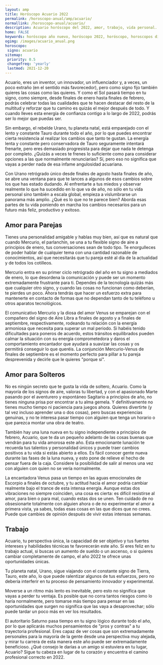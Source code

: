```yaml
---
layout: amp
title: Horóscopo Acuario 2022 
permalink: /horoscopo-anual/amp/acuario/
normallink: /horoscopo-anual/acuario/
description: Acuario horóscopo del 2022, amor, trabajo, vida personal. Todas las predicciones para Acuario 2022 gratis. Disfruta este año nuevo.
home: FALSE
keywords: horóscopo año nuevo, horóscopo 2022, horóscopo, horoscopos diarios gratis del dia de hoy, horóscopo diario gratis,horóscopo ano nuevo 2022, horóscopo esperanza gracia, horoscopo Acuario 2022, horoscop, horóscopos gratis, horoscopo Acuario, horoscopo Acuario 2022 gratis, Tarot, Astrologia, Zodíaco, Acuario, horoscopo gratis,tarot en femenino,videncia gratuita,horoscopos gratuitos,horóscopos, astrologia,videncia gratis
ogimg: /images/acuario_anual.png
horoscopo:
 signo: acuario
sitemap:
 priority: 0.5
 changefreq: 'yearly'
 lastmod: 2021-12-20
---
```





Acuario, eres un inventor, un innovador, un influenciador y, a veces, un poco extraño (en el sentido más favorecedor), pero como signo fijo también quieres las cosas como las quieres. Y como el Sol pasará tiempo en tu signo, como siempre, desde finales de enero hasta finales de febrero, podrás celebrar todas las cualidades que te hacen destacar del resto de la multitud y reforzar que tu camino es quizás el mejor después de todo. Y cuando lleves esta energía de confianza contigo a lo largo de 2022, podrás ser lo mejor que puedas ser.

Sin embargo, el rebelde Urano, tu planeta natal, está emparejado con el lento y constante Tauro durante todo el año, por lo que puedes encontrar cierta resistencia al realizar los cambios que tanto te gustan. La energía lenta y constante pero conservadora de Tauro seguramente intentará frenarte, pero eres demasiado progresista para dejar que nada te detenga por completo. ¿Quizás a veces te frenes lo suficiente como para considerar opciones a las que normalmente renunciarías? Sí, pero eso no significa que vayas a perder nada de esa infame angulosidad acuariana.

Con Urano retrógrado único desde finales de agosto hasta finales de año, se abre una ventana para que te lances a algunos de esos cambios sobre los que has estado dudando. Al enfrentarte a tus miedos y observar realmente lo que ha sucedido en lo que va de año, no sólo en tu vida personal sino también a escala global, empieza a vislumbrarse un panorama más amplio. ¿Qué es lo que no te parece bien? Aborda esas partes de tu vida poniendo en marcha los cambios necesarios para un futuro más feliz, productivo y exitoso.

## Amor para Parejas

Tienes una personalidad amigable y hablas muy bien, así que es natural que cuando Mercurio, el parlanchín, se una a tu flexible signo de aire a principios de enero, tus conversaciones sean de todo tipo. Te enorgulleces de poder hablar de cualquier tema con una cantidad razonable de conocimientos, así que necesitarás que tu pareja esté al día de la actualidad y de todos los cotilleos.

Mercurio entra en su primer ciclo retrógrado del año en tu signo a mediados de enero, lo que desordena la comunicación y puede ser un momento extremadamente frustrante para ti. Dependes de la tecnología quizás más que cualquier otro signo, y cuando las cosas no funcionan como deberían, te pierdes un poco. Ahora tendrás que hacer un esfuerzo extra para mantenerte en contacto de formas que no dependan tanto de tu teléfono u otros aparatos tecnológicos.

El comunicativo Mercurio y la diosa del amor Venus se emparejan con el compañero del signo de Aire Libra a finales de agosto y a finales de septiembre, respectivamente, rodeando tu relación con la energía armoniosa que necesita para superar un mal periodo. Si habéis tenido dificultades para poneros de acuerdo, estos tránsitos equilibrados pueden calmar la situación con su energía comprometedora y daros el comportamiento encantador que ayudará a suavizar las cosas y os permitirá conseguir lo que queréis. La conjunción Mercurio-Venus de finales de septiembre es el momento perfecto para pillar a tu pareja desprevenida y decirle que le quieres "porque sí".

## Amor para Solteros

No es ningún secreto que te gusta la vida de soltero, Acuario. Como la mayoría de los signos de aire, valoras tu libertad, y con el apasionado Marte pasando por el aventurero y espontáneo Sagitario a principios de año, no tienes ninguna prisa por encontrar a tu alma gemela. Y definitivamente no tienes mucho tiempo ni paciencia para juegos ahora. Quieres divertirte (y tal vez incluso aprender una o dos cosas), pero buscas experiencias genuinas, y no te interesa pasar tiempo con alguien que tenga un horario o que parezca montar una obra de teatro.

También hay una luna nueva en tu signo independiente a principios de febrero, Acuario, que te da un pequeño adelanto de las cosas buenas que vendrán para tu vida amorosa este año. Esta emocionante lunación te recuerda tus talentos y personalidad únicos y puede traer cambios positivos a tu vida si estás abierto a ellos. Es fácil conocer gente nueva durante las fases de la luna nueva, y esto pone de relieve el hecho de pensar fuera de la caja. Considere la posibilidad de salir al menos una vez con alguien con quien no se vería normalmente.

La encantadora Venus pasa un tiempo en las aguas emocionales de Escorpio a finales de octubre, y tu actitud hacia el amor podría cambiar realmente bajo el trance de esta intensa energía. Aunque estas dos vibraciones no siempre coinciden, una cosa es cierta: es difícil resistirse al amor, para bien o para mal, cuando estas dos se unen. Ten cuidado de no obsesionarte totalmente con alguien ahora o de no experimentar el amor a primera vista, ya sabes, todas esas cosas en las que dices que no crees. Puede que cambies de opinión después de vivir estas intensas semanas.

## Trabajo

Acuario, tu perspectiva única, la capacidad de ser objetivo y tus fuertes intereses y habilidades técnicas te favorecerán este año. Si eres feliz en tu trabajo actual, si buscas un aumento de sueldo o un ascenso, o si quieres cambiar completamente de campo, el año 2022 te ofrece unas oportunidades únicas.

Tu planeta natal, Urano, sigue viajando con el constante signo de Tierra, Tauro, este año, lo que puede ralentizar algunos de tus esfuerzos, pero no debería interferir en tu proceso de pensamiento innovador y experimental.

Moverse a un ritmo más lento es inevitable, pero esto no significa que vayas a perder tu ventaja. Es posible que no corra tantos riesgos como lo haría normalmente, pero tomarse más tiempo para pensar en las oportunidades que surgen no significa que las vaya a desaprovechar; sólo puede tardar un poco más en ver los resultados.

El autoritario Saturno pasa tiempo en tu signo lógico durante todo el año, por lo que aplicarás muchos pensamientos de "pros y contras" a tu trayectoria profesional. Eres capaz de ver cosas que son extremadamente personales para la mayoría de la gente desde una perspectiva muy alejada, y mirar tu carrera de esta manera este año puede ser extremadamente beneficioso. ¿Qué consejo le darías a un amigo si estuviera en tu lugar, Acuario? Sigue tu cabeza en lugar de tu corazón y encuentra el camino profesional correcto en 2022.